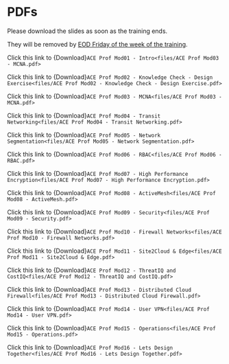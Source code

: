 # PDFs

Please download the slides as soon as the training ends.

They will be removed by <ins>EOD Friday of the week of the training</ins>. 

Click this link to {Download}`ACE Prof Mod01 - Intro<files/ACE Prof Mod03 - MCNA.pdf>`

Click this link to {Download}`ACE Prof Mod02 - Knowledge Check - Design Exercise<files/ACE Prof Mod02 - Knowledge Check - Design Exercise.pdf>`

Click this link to {Download}`ACE Prof Mod03 - MCNA<files/ACE Prof Mod03 - MCNA.pdf>`

Click this link to {Download}`ACE Prof Mod04 - Transit Networking<files/ACE Prof Mod04 - Transit Networking.pdf>`

Click this link to {Download}`ACE Prof Mod05 - Network Segmentation<files/ACE Prof Mod05 - Network Segmentation.pdf>`

Click this link to {Download}`ACE Prof Mod06 - RBAC<files/ACE Prof Mod06 - RBAC.pdf>`

Click this link to {Download}`ACE Prof Mod07 - High Performance Encryption<files/ACE Prof Mod07 - High Performance Encryption.pdf>`

Click this link to {Download}`ACE Prof Mod08 - ActiveMesh<files/ACE Prof Mod08 - ActiveMesh.pdf>`

Click this link to {Download}`ACE Prof Mod09 - Security<files/ACE Prof Mod09 - Security.pdf>`

Click this link to {Download}`ACE Prof Mod10 - Firewall Networks<files/ACE Prof Mod10 - Firewall Networks.pdf>`

Click this link to {Download}`ACE Prof Mod11 - Site2Cloud & Edge<files/ACE Prof Mod11 - Site2Cloud & Edge.pdf>`

Click this link to {Download}`ACE Prof Mod12 - ThreatIQ and CostIQ<files/ACE Prof Mod12 - ThreatIQ and CostIQ.pdf>`

Click this link to {Download}`ACE Prof Mod13 - Distributed Cloud Firewall<files/ACE Prof Mod13 - Distributed Cloud Firewall.pdf>`

Click this link to {Download}`ACE Prof Mod14 - User VPN<files/ACE Prof Mod14 - User VPN.pdf>`

Click this link to {Download}`ACE Prof Mod15 - Operations<files/ACE Prof Mod15 - Operations.pdf>`

Click this link to {Download}`ACE Prof Mod16 - Lets Design Together<files/ACE Prof Mod16 - Lets Design Together.pdf>`
